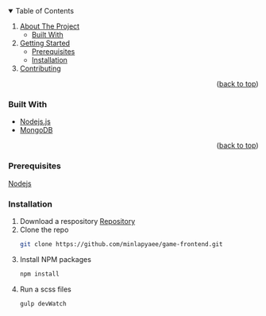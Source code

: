 <details open>
  <summary>Table of Contents</summary>
  <ol>
    <li>
      <a href="#about-the-project">About The Project</a>
      <ul>
        <li><a href="#built-with">Built With</a></li>
      </ul>
    </li>
    <li>
      <a href="#getting-started">Getting Started</a>
      <ul>
        <li><a href="#prerequisites">Prerequisites</a></li>
        <li><a href="#installation">Installation</a></li>
      </ul>
    </li>
    <li><a href="#contributing">Contributing</a></li>
  </ol>
</details>

<p align="right">(<a href="#readme-top">back to top</a>)</p>

### Built With

* <a href="https://nodejs.org/en/">Nodejs.js</a> 
* <a href="https://www.mongodb.com/">MongoDB</a>

<p align="right">(<a href="#readme-top">back to top</a>)</p>


### Prerequisites

 <a href="https://nodejs.org/en/">Nodejs</a>  <br>

 ### Installation


1. Download a respository <a href="https://github.com/minlapyaee/game-frontend.git">Repository</a>
2. Clone the repo
   ```sh
   git clone https://github.com/minlapyaee/game-frontend.git
   ```
3. Install NPM packages
   ```sh
   npm install
   ```
4. Run a scss files
   ```sh
   gulp devWatch
   ```  